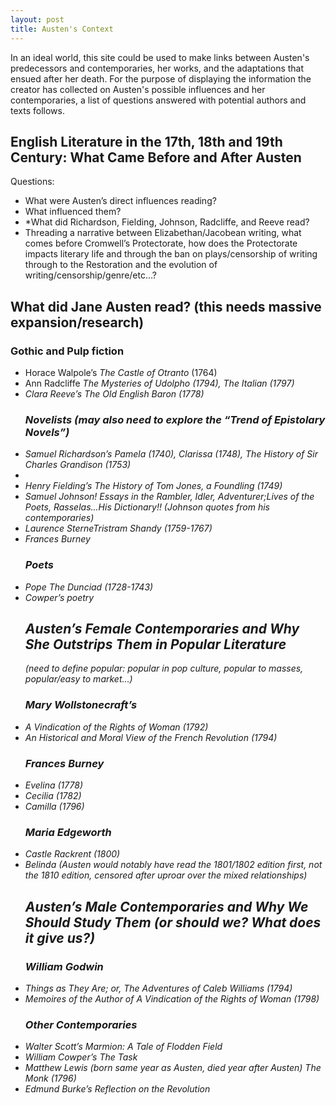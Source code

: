 ```yaml
---
layout: post
title: Austen's Context
---
```


In an ideal world, this site could be used to make links between Austen's predecessors and contemporaries, her works, and the adaptations that ensued after her death. For the purpose of displaying the information the creator has collected on Austen's possible influences and her contemporaries, a list of questions answered with potential authors and texts follows. 

## English Literature in the 17th, 18th and 19th Century: What Came Before and After Austen
 Questions: 
 <ul> 
 <li> What were Austen’s direct influences reading?</li>
 <li>What influenced them?</li> 
 <li>*What did Richardson, Fielding, Johnson, Radcliffe, and Reeve read?</li>
 <li>Threading a narrative between Elizabethan/Jacobean writing, what comes before Cromwell’s Protectorate, how does the Protectorate impacts literary life and through the ban on plays/censorship of writing through to the Restoration and the evolution of writing/censorship/genre/etc…? </li>
 </ul>

## What did Jane Austen read? (this needs massive expansion/research)
### Gothic and Pulp fiction 
<ul>
 <li>Horace Walpole’s <i>The Castle of Otranto</i> (1764)</li>
 <li>Ann Radcliffe <i>The Mysteries of Udolpho (1794), <i>The Italian (1797)</li>
 <li>Clara Reeve’s <i>The Old English Baron (1778)</li>

### Novelists (may also need to explore the “Trend of Epistolary Novels”)
 <li>Samuel Richardson’s <i>Pamela</i> (1740), <i>Clarissa</i> (1748), <i>The History of Sir Charles Grandison</i> (1753)<li> 
 <li>Henry Fielding’s <i>The History of Tom Jones, a Foundling</i> (1749)</li>
 <li>Samuel Johnson! Essays in the <i>Rambler</i>, <i>Idler</i>, <i>Adventurer</i>;<i>Lives of the Poets</i>, <i>Rasselas</i>...His <i>Dictionary</i>!! (Johnson quotes from his contemporaries)</li>
 <li>Laurence Sterne<i>Tristram Shandy</i> (1759-1767)</li>
 <li>Frances Burney </li>

### Poets
 <li>Pope <i>The Dunciad</i> (1728-1743)</li>
 <li>Cowper’s poetry </li>

## Austen’s Female Contemporaries and Why She Outstrips Them in Popular Literature 
*(need to define popular: popular in pop culture, popular to masses, popular/easy to market…)*
### Mary Wollstonecraft’s 
 <li><i>A Vindication of the Rights of Woman</i> (1792)</li>
 <li><i>An Historical and Moral View of the French Revolution</i> (1794)</li>

### Frances Burney
 <li><i>Evelina</i> (1778) </li>
 <li><i>Cecilia</i> (1782)</li>
 <li><i>Camilla</i> (1796)</li>

### Maria Edgeworth
<li><i>Castle Rackrent</i> (1800)</li>
 <li><i>Belinda</i> (Austen would notably have read the 1801/1802 edition first, not the 1810 edition, censored after uproar over the mixed relationships)</li>

## Austen’s Male Contemporaries and Why We Should Study Them (or should we? What does it give us?) 
### William Godwin
 <li><i>Things as They Are; or, The Adventures of Caleb Williams</i> (1794)</li>
 <li><i>Memoires of the Author of A Vindication of the Rights of Woman</i> (1798)</li>

### Other Contemporaries 
 <li>Walter Scott’s <i>Marmion: A Tale of Flodden Field</i></li>
 <li>William Cowper’s <i>The Task</i></li>
 <li>Matthew Lewis (born same year as Austen, died year after Austen) <i>The Monk</i> (1796)</li>
 <li>Edmund Burke’s <i>Reflection on the Revolution</i></li>
